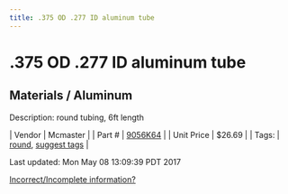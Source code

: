```yaml
---
title: .375 OD .277 ID aluminum tube
---
```


# .375 OD .277 ID aluminum tube
## Materials / Aluminum
Description: 	round tubing, 6ft length 

| Vendor | Mcmaster | 
| Part # | [9056K64](https://www.mcmaster.com/#9056K64) | 
| Unit Price | $26.69 | 
| Tags: | [round](https://jgermita.github.io/frc-parts/search/?q=round), [suggest tags](https://docs.google.com/forms/d/e/1FAIpQLSeWyY8v3RgOty-MyWmh9U0iivNYN_molChYyS-0U-o-kOAv_g/viewform) | 

Last updated: Mon May 08 13:09:39 PDT 2017

 [Incorrect/Incomplete information?](https://docs.google.com/forms/d/e/1FAIpQLSeWyY8v3RgOty-MyWmh9U0iivNYN_molChYyS-0U-o-kOAv_g/viewform)